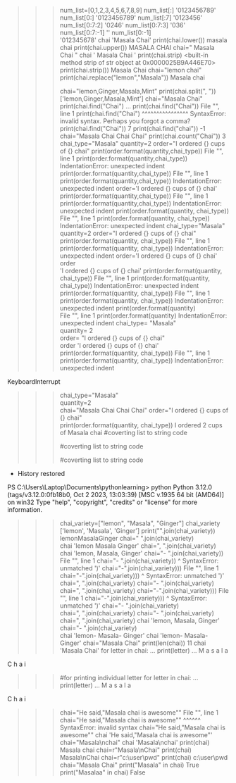 >>>num_list=[0,1,2,3,4,5,6,7,8,9]
>>> num_list[:]
'0123456789'
>>> num_list[0:]
'0123456789'
>>> num_list[:7]
'0123456'
>>> num_list[0:7:2]
'0246'
>>> num_list[0:7:3]
'036'
>>> num_list[0:7:-1]
''
>>> num_list[0:-1]  
'012345678'
>>> chai
'Masala Chai'
>>> print(chai.lower())
masala chai
>>> print(chai.upper())
MASALA CHAI
>>> chai="   Masala Chai   "
>>> chai
'   Masala Chai   '
>>> print(chai.strip)
<built-in method strip of str object at 0x0000025B9A446E70>
>>> print(chai.strip())
Masala Chai
>>> chai="lemon chai"
>>> print(chai.replace("lemon","Masala"))
Masala chai
>>>
>>> chai="lemon,Ginger,Masala,Mint"
>>> print(chai.split(", "))
['lemon,Ginger,Masala,Mint']
>>> chai="Masala Chai"
>>> print(chai.find("Chai")
... print(chai.find("Chai"))
  File "<stdin>", line 1
    print(chai.find("Chai")
          ^^^^^^^^^^^^^^^^
SyntaxError: invalid syntax. Perhaps you forgot a comma?
>>> print(chai.find("Chai"))
7
>>> print(chai.find("chai")) 
-1
>>> chai="Masala Chai Chai Chai"
>>> print(chai.count("Chai"))
3
>>> chai_type="Masala"
>>> quantity=2
>>> order="I ordered {} cups of {} chai"
>>>  print(order.format(quantity,chai_type))
  File "<stdin>", line 1
    print(order.format(quantity,chai_type))
IndentationError: unexpected indent
>>>  print(order.format(quantity,chai_type))
  File "<stdin>", line 1
    print(order.format(quantity,chai_type))
IndentationError: unexpected indent
>>> order='I ordered {} cups of {} chai'     
>>>  print(order.format(quantity,chai_type))
  File "<stdin>", line 1
    print(order.format(quantity,chai_type))
IndentationError: unexpected indent
>>>  print(order.format(quantity, chai_type))
  File "<stdin>", line 1
    print(order.format(quantity, chai_type))
IndentationError: unexpected indent
>>> chai_type="Masala"                        
>>> quantity=2
>>> order="I ordered {} cups of {} chai"
>>>  print(order.format(quantity, chai_type))
  File "<stdin>", line 1
    print(order.format(quantity, chai_type))
IndentationError: unexpected indent
>>> order='I ordered {} cups of {} chai'      
>>> order                                     
'I ordered {} cups of {} chai'
>>>  print(order.format(quantity, chai_type))
  File "<stdin>", line 1
    print(order.format(quantity, chai_type))
IndentationError: unexpected indent
>>>   print(order.format(quantity, chai_type))
  File "<stdin>", line 1
    print(order.format(quantity, chai_type))
IndentationError: unexpected indent
>>>   print(order.format(quantity)            
  File "<stdin>", line 1
    print(order.format(quantity)
IndentationError: unexpected indent
>>> chai_type= "Masala"                        
>>> quantity= 2                                
>>> order= "I ordered {} cups of {} chai"      
>>> order
'I ordered {} cups of {} chai'
>>>   print(order.format(quantity, chai_type))
  File "<stdin>", line 1
    print(order.format(quantity, chai_type))
IndentationError: unexpected indent
>>>
KeyboardInterrupt
>>> chai_type="Masala"                         
>>> quantity=2                                
>>> chai="Masala Chai Chai Chai" 
>>> order="I ordered {} cups of {} chai"  
>>> print(order.format(quantity, chai_type)) 
I ordered 2 cups of Masala chai
>>> #coverting list to string code
>>>
>>>
>>>
>>>
>>>
>>>
>>>
>>>
>>> #coverting list to string code
>>>
>>>
>>>
>>>
>>>
>>> #coverting list to string code
>>>
 *  History restored 

PS C:\Users\Laptop\Documents\pythonlearning> python
Python 3.12.0 (tags/v3.12.0:0fb18b0, Oct  2 2023, 13:03:39) [MSC v.1935 64 bit (AMD64)] on win32
Type "help", "copyright", "credits" or "license" for more information.
>>> chai_variety=["lemon", "Masala", "Ginger"]
>>> chai_variety
['lemon', 'Masala', 'Ginger']
>>> print("".join(chai_variety))
lemonMasalaGinger
>>> chai=" ".join(chai_variety)       
>>> chai
'lemon Masala Ginger'
>>> chai=",  ".join(chai_variety)
>>> chai
'lemon,  Masala,  Ginger'
>>> chai="- ".join(chai_variety)) 
  File "<stdin>", line 1
    chai="- ".join(chai_variety))
                                ^
SyntaxError: unmatched ')'
>>> chai="-".join(chai_variety))) 
  File "<stdin>", line 1
    chai="-".join(chai_variety)))
                               ^
SyntaxError: unmatched ')'
>>> chai=",  ".join(chai_variety)
>>> chai="- ".join(chai_variety)  
>>> chai=",  ".join(chai_variety)
>>> chai="-".join(chai_variety))) 
  File "<stdin>", line 1
    chai="-".join(chai_variety)))
                               ^
SyntaxError: unmatched ')'
>>> chai="- ".join(chai_variety)  
>>> chai=",  ".join(chai_variety)
>>> chai="- ".join(chai_variety)  
>>> chai=",  ".join(chai_variety)
>>> chai
'lemon,  Masala,  Ginger'
>>> chai="- ".join(chai_variety)  
>>> chai
'lemon- Masala- Ginger'
>>> chai
'lemon- Masala- Ginger'
>>> chai="Masala Chai"
>>> print(len(chai))
11
>>> chai
'Masala Chai'
>>> for letter in chai:
...  print(letter)
...
M
a
s
a
l
a

C
h
a
i
>>> #for printing individual letter
>>> for letter in chai:
...  print(letter)
...
M
a
s
a
l
a

C
h
a
i
>>> chai="He said,"Masala chai is awesome""
  File "<stdin>", line 1
    chai="He said,"Masala chai is awesome""
                   ^^^^^^
SyntaxError: invalid syntax
>>> chai="He said,\"Masala chai is awesome\""
>>> chai
'He said,"Masala chai is awesome"'
>>> chai="Masala\nchai"
>>> chai
'Masala\nchai'
>>> print(chai)
Masala
chai
>>> chai=r"Masala\nChai"
>>> print(chai) 
Masala\nChai
>>> chai=r"c:\user\pwd"
>>> print(chai)
c:\user\pwd
>>> chai="Masala Chai"
>>> print("Masala" in chai)
True
>>> print("Masalaa" in chai)
False